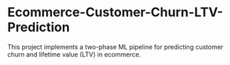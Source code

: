 # Ecommerce-Customer-Churn-LTV-Prediction
This project implements a two-phase ML pipeline for predicting customer churn and lifetime value (LTV) in ecommerce.
